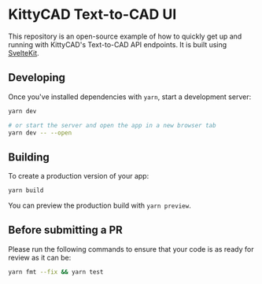 # KittyCAD Text-to-CAD UI

This repository is an open-source example of how to quickly get up and running with KittyCAD's Text-to-CAD API endpoints. It is built using [SvelteKit](https://kit.svelte.dev/).

## Developing

Once you've installed dependencies with `yarn`, start a development server:

```bash
yarn dev

# or start the server and open the app in a new browser tab
yarn dev -- --open
```

## Building

To create a production version of your app:

```bash
yarn build
```

You can preview the production build with `yarn preview`.

## Before submitting a PR

Please run the following commands to ensure that your code is as ready for review as it can be:

```bash
yarn fmt --fix && yarn test
```
